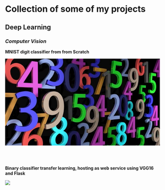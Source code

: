 # Collection of some of my projects

## Deep Learning

### *Computer Vision*

**MNIST digit classifier from from Scratch**

[1]:/resources/img/pay-2662758_640.jpg
[![MNSIT][1]](https://github.com/vipulrai91/tensorflow-projects/blob/master/mnist_tf_scratch.py)

<br>
<br>

**Binary classifier transfer learning, hosting as web service using VGG16 and Flask**

[2]:https://github.com/vipulrai91/web-classifier-cats-dogs/blob/master/dog.png
[![][2]](https://github.com/vipulrai91/web-classifier-cats-dogs)
